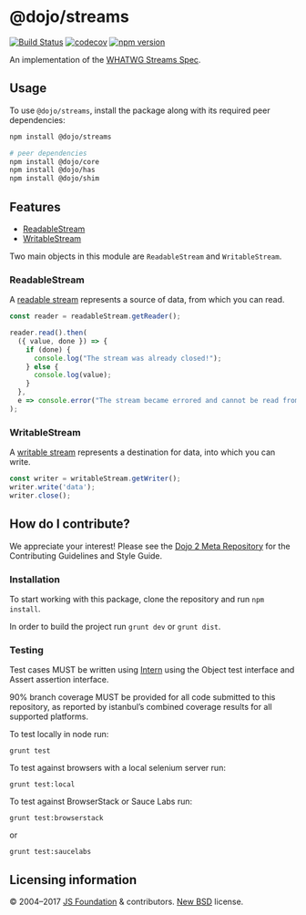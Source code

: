 # @dojo/streams

[![Build Status](https://travis-ci.org/dojo/streams.svg?branch=master)](https://travis-ci.org/dojo/streams)
[![codecov](https://codecov.io/gh/dojo/streams/branch/master/graph/badge.svg)](https://codecov.io/gh/dojo/streams)
[![npm version](https://badge.fury.io/js/%40dojo%2Fstreams.svg)](https://badge.fury.io/js/%40dojo%2Fstreams)

An implementation of the [WHATWG Streams Spec](https://streams.spec.whatwg.org/).

## Usage

To use `@dojo/streams`, install the package along with its required peer dependencies:

```bash
npm install @dojo/streams

# peer dependencies
npm install @dojo/core
npm install @dojo/has
npm install @dojo/shim
```

## Features

- [ReadableStream](#readablestream)
- [WritableStream](#writablestream)

Two main objects in this module are `ReadableStream` and `WritableStream`.

### ReadableStream

A [readable stream](https://streams.spec.whatwg.org/#rs-model) represents a source of data, from which you can read.

```typescript
const reader = readableStream.getReader();

reader.read().then(
  ({ value, done }) => {
    if (done) {
      console.log("The stream was already closed!");
    } else {
      console.log(value);
    }
  },
  e => console.error("The stream became errored and cannot be read from!", e)
);
```

### WritableStream

A [writable stream](https://streams.spec.whatwg.org/#ws-model) represents a destination for data, into which you can write.

```typescript
const writer = writableStream.getWriter();
writer.write('data');
writer.close();
```

## How do I contribute?

We appreciate your interest!  Please see the [Dojo 2 Meta Repository](https://github.com/dojo/meta#readme) for the
Contributing Guidelines and Style Guide.

### Installation

To start working with this package, clone the repository and run `npm install`.

In order to build the project run `grunt dev` or `grunt dist`.

### Testing

Test cases MUST be written using [Intern](https://theintern.github.io) using the Object test interface and Assert assertion interface.

90% branch coverage MUST be provided for all code submitted to this repository, as reported by istanbul’s combined coverage results for all supported platforms.

To test locally in node run:

`grunt test`

To test against browsers with a local selenium server run:

`grunt test:local`

To test against BrowserStack or Sauce Labs run:

`grunt test:browserstack`

or

`grunt test:saucelabs`

## Licensing information

© 2004–2017 [JS Foundation](https://js.foundation/) & contributors. [New BSD](http://opensource.org/licenses/BSD-3-Clause) license.
